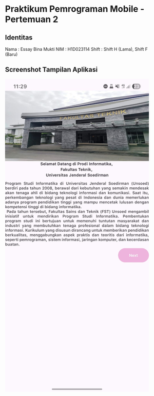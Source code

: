 # Praktikum Pemrograman Mobile - Pertemuan 2

## Identitas
Nama  : Essay Bina Mukti 
NIM   : H1D023114
Shift : Shift H (Lama), Shift F (Baru)  

## Screenshot Tampilan Aplikasi
![Screenshot Aplikasi](TampilanSSAplikasi.jpg)
